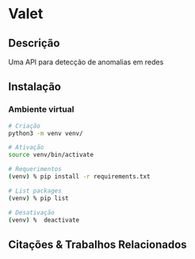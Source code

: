 # Valet

## Descrição
Uma API para detecção de anomalias em redes

## Instalação

### Ambiente virtual
```sh
# Criação
python3 -m venv venv/

# Ativação
source venv/bin/activate

# Requerimentos
(venv) % pip install -r requirements.txt

# List packages
(venv) % pip list

# Desativação
(venv) %  deactivate
```

## Citações & Trabalhos Relacionados
